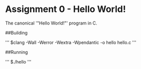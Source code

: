# Assignment 0 - Hello World!

The canonical '"Hello World!"' program in C.

##Building

'''
$clang -Wall -Werror -Wextra -Wpendantic -o hello hello.c
'''

##Running

'''
$./hello
'''
